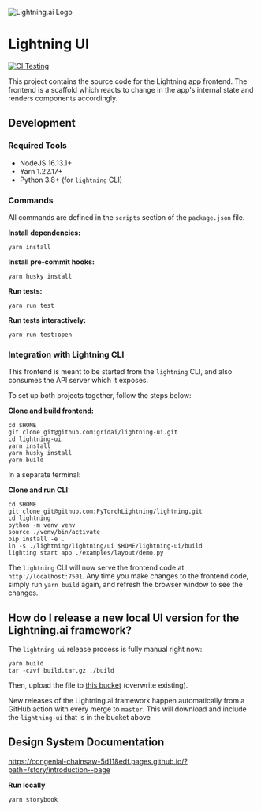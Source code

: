 ![Lightning.ai Logo](https://github.com/gridai/lightning-ui/blob/master/src/resources/images/lightning-logo-with-text.svg "Lightning.ai")

# Lightning UI

[![CI Testing](https://github.com/gridai/lightning-ui/actions/workflows/ci-testing.yaml/badge.svg?branch=master)](https://github.com/gridai/lightning-ui/actions/workflows/ci-testing.yaml)

This project contains the source code for the Lightning app frontend. The frontend is a scaffold which reacts to change
in the app's internal state and renders components accordingly.

## Development

### Required Tools

- NodeJS 16.13.1+
- Yarn 1.22.17+
- Python 3.8+ (for `lightning` CLI)

### Commands

All commands are defined in the `scripts` section of the `package.json` file.

**Install dependencies:**

```shell
yarn install
```

**Install pre-commit hooks:**

```shell
yarn husky install
```

**Run tests:**

```shell
yarn run test
```

**Run tests interactively:**

```shell
yarn run test:open
```

### Integration with Lightning CLI

This frontend is meant to be started from the `lightning` CLI, and also consumes the API server which it exposes.

To set up both projects together, follow the steps below:

**Clone and build frontend:**

```shell
cd $HOME
git clone git@github.com:gridai/lightning-ui.git
cd lightning-ui
yarn install
yarn husky install
yarn build
```

In a separate terminal:

**Clone and run CLI:**

```shell
cd $HOME
git clone git@github.com:PyTorchLightning/lightning.git
cd lightning
python -m venv venv
source ./venv/bin/activate
pip install -e .
ln -s ./lightning/lightning/ui $HOME/lightning-ui/build
lighting start app ./examples/layout/demo.py
```

The `lightning` CLI will now serve the frontend code at `http://localhost:7501`. Any time you make changes to the
frontend code, simply run `yarn build` again, and refresh the browser window to see the changes.

## How do I release a new local UI version for the Lightning.ai framework?

The `lightning-ui` release process is fully manual right now:

```shell
yarn build
tar -czvf build.tar.gz ./build
```

Then, upload the file to
[this bucket](https://console.cloud.google.com/storage/browser/grid-packages/lightning-ui/v0.0.0;tab=objects?pli=1&prefix=&forceOnObjectsSortingFiltering=false)
(overwrite existing).

New releases of the Lightning.ai framework happen automatically from a GitHub action with every merge to `master`. This
will download and include the `lightning-ui` that is in the bucket above

## Design System Documentation

https://congenial-chainsaw-5d118edf.pages.github.io/?path=/story/introduction--page

**Run locally**

```shell
yarn storybook
```
